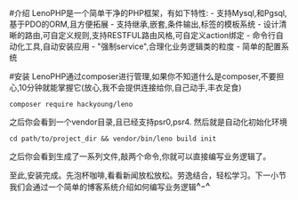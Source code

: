 #介绍
LenoPHP是一个简单干净的PHP框架，有如下特性:
    - 支持Mysql,和Pgsql,基于PDO的ORM,且方便拓展
    - 支持继承,嵌套,条件输出,标签的模板系统
    - 设计清晰的路由,可自定义规则,支持RESTFUL路由风格,可自定义action绑定
    - 命令行自动化工具,自动安装应用
    - "强制service",合理化业务逻辑类的粒度
    - 简单的配置系统

#安装
LenoPHP通过composer进行管理,如果你不知道什么是composer,不要担心,10分钟就能掌握它(放心,我不会提供连接给你,自己动手,丰衣足食)

```shell
composer require hackyoung/leno
```

之后你会看到一个vendor目录,且已经支持psr0,psr4. 然后就是自动化初始化环境

```shell
cd path/to/project_dir && vendor/bin/leno build init
```

之后你会看到生成了一系列文件,敲两个命令,你就可以直接编写业务逻辑了。

至此,安装完成。先泡杯咖啡,看看新闻放松放松。劳逸结合，轻松学习。下一小节我们会通过一个简单的博客系统介绍如何编写业务逻辑<font size=4>^-^</font>

